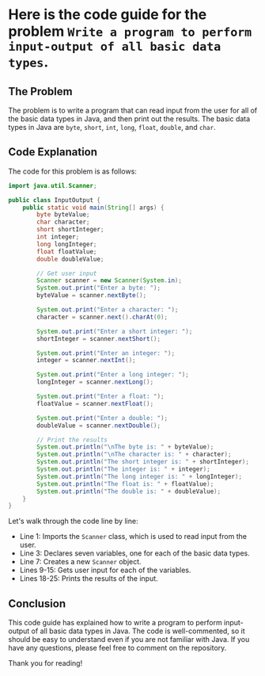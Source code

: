 # Here is the code guide for the problem `Write a program to perform input-output of all basic data types`.

## The Problem

The problem is to write a program that can read input from the user for all of the basic data types in Java, and then print out the results. The basic data types in Java are `byte`, `short`, `int`, `long`, `float`, `double`, and `char`.

## Code Explanation

The code for this problem is as follows:

```java
import java.util.Scanner;

public class InputOutput {
    public static void main(String[] args) {
        byte byteValue;
        char character;
        short shortInteger;
        int integer;
        long longInteger;
        float floatValue;
        double doubleValue;

        // Get user input
        Scanner scanner = new Scanner(System.in);
        System.out.print("Enter a byte: ");
        byteValue = scanner.nextByte();

        System.out.print("Enter a character: ");
        character = scanner.next().charAt(0);

        System.out.print("Enter a short integer: ");
        shortInteger = scanner.nextShort();

        System.out.print("Enter an integer: ");
        integer = scanner.nextInt();

        System.out.print("Enter a long integer: ");
        longInteger = scanner.nextLong();

        System.out.print("Enter a float: ");
        floatValue = scanner.nextFloat();

        System.out.print("Enter a double: ");
        doubleValue = scanner.nextDouble();

        // Print the results
        System.out.println("\nThe byte is: " + byteValue);
        System.out.println("\nThe character is: " + character);
        System.out.println("The short integer is: " + shortInteger);
        System.out.println("The integer is: " + integer);
        System.out.println("The long integer is: " + longInteger);
        System.out.println("The float is: " + floatValue);
        System.out.println("The double is: " + doubleValue);
    }
}
```

Let's walk through the code line by line:

* Line 1: Imports the `Scanner` class, which is used to read input from the user.
* Line 3: Declares seven variables, one for each of the basic data types.
* Line 7: Creates a new `Scanner` object.
* Lines 9-15: Gets user input for each of the variables.
* Lines 18-25: Prints the results of the input.

## Conclusion

This code guide has explained how to write a program to perform input-output of all basic data types in Java. The code is well-commented, so it should be easy to understand even if you are not familiar with Java. If you have any questions, please feel free to comment on the repository.

Thank you for reading!